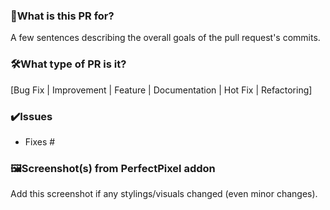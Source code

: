 ### 📜What is this PR for?
A few sentences describing the overall goals of the pull request's commits.

### 🛠️What type of PR is it?
[Bug Fix | Improvement | Feature | Documentation | Hot Fix | Refactoring]

### ✔️Issues
* Fixes #

### 🖼️Screenshot(s) from PerfectPixel addon
Add this screenshot if any stylings/visuals changed (even minor changes).
